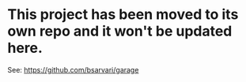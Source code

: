 # This project has been moved to its own repo and it won't be updated here.
See: https://github.com/bsarvari/garage
